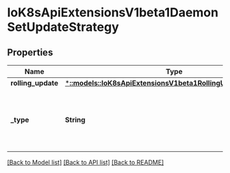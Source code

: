 # IoK8sApiExtensionsV1beta1DaemonSetUpdateStrategy

## Properties
Name | Type | Description | Notes
------------ | ------------- | ------------- | -------------
**rolling_update** | [***::models::IoK8sApiExtensionsV1beta1RollingUpdateDaemonSet**](io.k8s.api.extensions.v1beta1.RollingUpdateDaemonSet.md) |  | [optional] 
**_type** | **String** | Type of daemon set update. Can be \"RollingUpdate\" or \"OnDelete\". Default is OnDelete. | [optional] 

[[Back to Model list]](../README.md#documentation-for-models) [[Back to API list]](../README.md#documentation-for-api-endpoints) [[Back to README]](../README.md)



